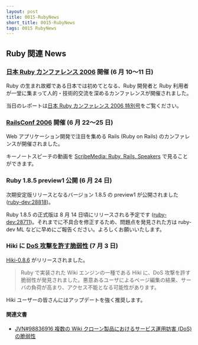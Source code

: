 ```yaml
---
layout: post
title: 0015-RubyNews
short_title: 0015-RubyNews
tags: 0015 RubyNews
---
```



## Ruby 関連 News

### [日本 Ruby カンファレンス 2006](http://jp.rubyist.net/RubyKaigi2006/) 開催 (6 月 10〜11 日)

Ruby の生まれ故郷である日本では初めてとなる、Ruby 開発者と Ruby 利用者が一堂に集まって人的・技術的交流を深めるカンファレンスが開催されました。

当日のレポートは[日本 Ruby カンファレンス 2006 特別号](http://jp.rubyist.net/magazine/?RubyKaigi2006)をご覧ください。

### [RailsConf 2006](http://www.railsconf.org/) 開催 (6 月 22〜25 日)

Web アプリケーション開発で注目を集める Rails (Ruby on Rails) のカンファレンスが開催されました。

キーノートスピーチの動画を [ScribeMedia: Ruby, Rails, Speakers](http://blog.scribestudio.com/pages/rails/) で見ることができます。

### Ruby 1.8.5 preview1 公開 (6 月 24 日)

次期安定版リリースとなるバージョン 1.8.5 の preview1 が公開されました ([ruby-dev:28818](http://blade.nagaokaut.ac.jp/cgi-bin/scat.rb/ruby/ruby-dev/28818))。

Ruby 1.8.5 の正式版は 8 月 14 日頃にリリースされる予定です ([ruby-dev:28711](http://blade.nagaokaut.ac.jp/cgi-bin/scat.rb/ruby/ruby-dev/28711))。それまでに不具合を修正するため、問題点を発見された方は ruby-dev ML などに早めにご報告ください。よろしくお願いいたします。

### Hiki に [DoS 攻撃を許す脆弱性](http://hikiwiki.org/ja/advisory20060703.html) (7 月 3 日)

[Hiki-0.8.6](http://prdownloads.sourceforge.jp/hiki/20796/hiki-0.8.6.tar.gz) がリリースされました。

> Ruby で実装された Wiki エンジンの一種である Hiki に、DoS 攻撃を許す脆弱性が発見されました。悪意あるユーザによるページ編集の結果、サーバの負荷が高まり、アクセス不能となる可能性があります。


Hiki ユーザーの皆さんにはアップデートを強く推奨します。

#### 関連文書

* [JVN#98836916 複数の Wiki クローン製品におけるサービス運用妨害 (DoS) の脆弱性](http://jvn.jp/jp/JVN%2398836916/)



